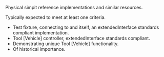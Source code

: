 Physical simpit reference implementations and similar resources.

Typically expected to meet at least one criteria.
* Test fixture, connecting to and itself, an extendedInterface standards compliant implementation.
* Tool [Vehicle] controller, extendedInterface standards compliant.
* Demonstrating unique Tool [Vehicle] functionality.
* Of historical importance.


